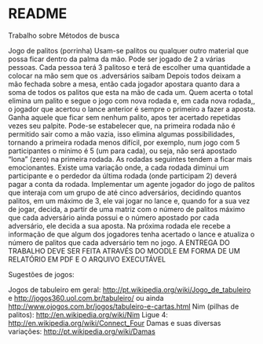 # README #

Trabalho sobre Métodos de busca

Jogo de palitos (porrinha)
Usam-se palitos ou qualquer outro material que possa ficar dentro da palma da mão.
Pode ser jogado de 2 a várias pessoas. Cada pessoa terá 3 palitoso e terá de escolher uma quantidade a colocar na mão sem que os .adversários saibam
Depois todos deixam a mão fechada sobre a mesa, então cada jogador apostara quanto dara a soma de todos os palitos que esta na mão de cada um.
Quem acerta o total elimina um palito e segue o jogo com nova rodada e, em cada nova rodada,, o jogador que acertou o lance anterior é sempre o primeiro a fazer a aposta.
Ganha aquele que ficar sem nenhum palito, apos ter acertado repetidas vezes seu palpite.
Pode-se estabelecer que, na primeira rodada não é permitido sair como a mão vazia, isso elimina algumas possibilidades, tornando a primeira rodada menos difícil, por exemplo, num jogo com 5 participantes o mínimo é 5 (um para cada), ou seja, não será apostado “lona” (zero) na primeira rodada. As rodadas seguintes tendem a ficar mais emocionantes.
Existe uma variação onde, a cada rodada diminui um participante e o perdedor da última rodada (onde participam 2) deverá pagar a conta da rodada.
Implementar um agente jogador do jogo de palitos que interaja com um grupo de até cinco adversários, decidindo quantos palitos, em um máximo de 3, ele vai jogar no lance e, quando for a sua vez de jogar, decida, a partir de uma matriz com o número de palitos máximo que cada adversário ainda possui e o número apostado por cada adversário, ele decida a sua aposta.
Na próxima rodada ele recebe a informação de que algum dos jogadores tenha acertado o lance e atualiza o número de palitos que cada adversário tem no jogo.
A ENTREGA DO TRABALHO DEVE SER FEITA ATRAVÉS DO MOODLE EM FORMA DE UM RELATÓRIO EM PDF E O ARQUIVO EXECUTÁVEL


Sugestões de jogos:

Jogos de tabuleiro em geral: http://pt.wikipedia.org/wiki/Jogo_de_tabuleiro e http://jogos360.uol.com.br/tabuleiro/ ou ainda http://www.ojogos.com.br/jogos/tabuleiro-e-cartas.html 
Nim (pilhas de palitos): http://en.wikipedia.org/wiki/Nim
Ligue 4: http://en.wikipedia.org/wiki/Connect_Four
Damas e suas diversas variações: http://pt.wikipedia.org/wiki/Damas